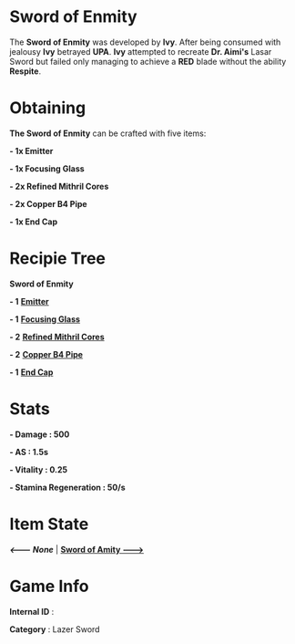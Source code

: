 # Sword of Enmity

The **Sword of Enmity** was developed by **Ivy**. After being consumed with jealousy **Ivy** betrayed **UPA**. **Ivy** attempted to recreate **Dr. Aimi's** Lasar Sword but failed only managing to achieve a **RED** blade without the ability **Respite**.

# Obtaining

**The Sword of Enmity** can be crafted with five items: 

**- 1x Emitter**

**- 1x Focusing Glass**

**- 2x Refined Mithril Cores**

**- 2x Copper B4 Pipe**

**- 1x End Cap**

# Recipie Tree

**Sword of Enmity**

**- 1** [**Emitter**](https://github.com/AlphaMC0/Lone-Martian/blob/main/Game%20Items/Weapon%20Components/Emitter.md)

**- 1** [**Focusing Glass**](https://github.com/AlphaMC0/Lone-Martian/blob/main/Game%20Items/Glass/Focusing%20Glass.md)

**- 2** [**Refined Mithril Cores**](https://github.com/AlphaMC0/Lone-Martian/blob/main/Game%20Items/Crystals/Refined%20Cores/Refined%20Mithril%20Core.md)

**- 2** [**Copper B4 Pipe**](https://github.com/AlphaMC0/Lone-Martian/blob/main/Game%20Items/Pipes/Copper%20B4%20Pipe.md)

**- 1** [**End Cap**](https://github.com/AlphaMC0/Lone-Martian/blob/main/Game%20Items/Weapon%20Components/End%20Cap.md)

# Stats

**- Damage : 500**

**- AS : 1.5s**

**- Vitality : 0.25**

**- Stamina Regeneration : 50/s**

# Item State

***<--- None*** | [**Sword of Amity --->**](https://github.com/AlphaMC0/Lone-Martian/blob/main/Lazer%20Swords/Sword%20of%20Amity.md)

# Game Info

**Internal ID** : 

**Category** : Lazer Sword
